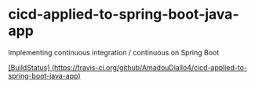 # cicd-applied-to-spring-boot-java-app
Implementing continuous integration / continuous on Spring Boot




[[BuildStatus] (https://travis-ci.org/github/AmadouDiallo4/cicd-applied-to-spring-boot-java-app)](https://travis-ci.org/github/AmadouDiallo4/cicd-applied-to-spring-boot-java-app)


